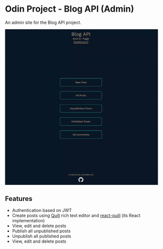 # Odin Project - Blog API (Admin)

An admin site for the Blog API project.

![Admin Site In Action](site_in_action.gif)

## Features

- Authentication based on JWT
- Create posts using [Quill](https://quilljs.com/) rich text editor and [react-quill](https://github.com/zenoamaro/react-quill) (its React implementation)
- View, edit and delete posts
- Publish all unpublished posts
- Unpublish all published posts
- View, edit and delete posts
